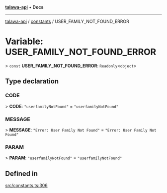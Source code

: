 [**talawa-api**](../../README.md) • **Docs**

***

[talawa-api](../../modules.md) / [constants](../README.md) / USER\_FAMILY\_NOT\_FOUND\_ERROR

# Variable: USER\_FAMILY\_NOT\_FOUND\_ERROR

\> `const` **USER\_FAMILY\_NOT\_FOUND\_ERROR**: `Readonly`\<`object`\>

## Type declaration

### CODE

\> **CODE**: `"userfamilyNotFound"` = `"userfamilyNotFound"`

### MESSAGE

\> **MESSAGE**: `"Error: User Family Not Found"` = `"Error: User Family Not Found"`

### PARAM

\> **PARAM**: `"userfamilyNotFound"` = `"userfamilyNotFound"`

## Defined in

[src/constants.ts:306](https://github.com/PalisadoesFoundation/talawa-api/blob/1f38da5423898626c6ebfa24896a9c3d008195c6/src/constants.ts#L306)
